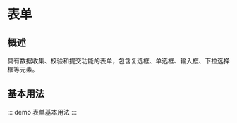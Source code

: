 # 表单

## 概述

具有数据收集、校验和提交功能的表单，包含复选框、单选框、输入框、下拉选择框等元素。

## 基本用法

::: demo 表单基本用法
<xl-form>
    <xl-form-item label="用户名">
        <xl-input placeholder="请输入用户名"></xl-input>
    </xl-form-item>
</xl-form>
:::
